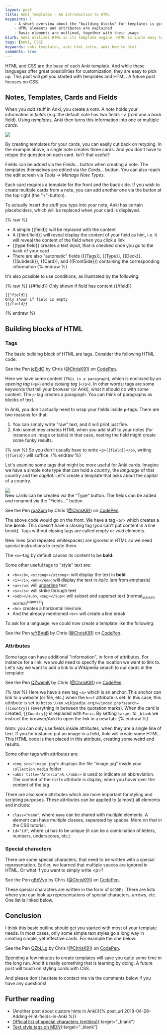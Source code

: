 ```yaml
---
layout: post
title: Anki Templates - An introduction to HTML
keypoints: | 
    - A short overview about the "building blocks" for templates is given
    - HTML elements and attributes are explained
    - Basic elements are outlined, together with their usage
blurb: Anki utilizes HTML in its template engine. HTML is quite easy to pick up, and a basic understanding will get you started in improving your Anki templates right away!
tags: [Anki, CSS]
keywords: anki templates, anki html intro, anki how to html
comments: true
---
```


HTML and CSS are the base of each Anki template. And while these languages offer great possibilities for customization, they are easy to pick up. This post will get you started with templates and HTML. A future post focuses on CSS.

## Notes, Templates, Cards and Fields

When you *add* stuff in Anki, you create a _note_. A _note_ holds your information in _fields_ (e.g. the default note has two fields - a _front_ and a _back_ field). Using _templates_, Anki then turns this information into one or multiple _cards_.

<div class="grid-x align-center text-center">
    <div class="cell large-10">
        <div class="card">
            <img src="/images/anki_html/chart1.png">
        </div>
    </div>
</div>

By creating templates for your cards, you can easily cut back on retyping. In the example above, a single note creates three cards. And you don't have to retype the question on each card. Isn't that useful?

Fields can be added via the *Fields...* button when creating a note. The templates themselves are edited via the *Cards...* button. You can also reach the edit screen via *Tools &rarr; Manage Note Types*.

Each card requires a template for the front and the back side. If you wish to create multiple cards from a note, you can add another one via the button at the top right (the "+"-button).

To actually insert the stuff you type into your note, Anki has certain placeholders, which will be replaced when your card is displayed.

{% raw %}
- A simple {{field}} will be replaced with the content
- A {{hint:field}} will reveal display the content of your field as hint, i.e. it will reveal the content of the field when you click a link
- {{type:field}} creates a text input, that is checked once you go to the back of your card
- There are also "automatic" fields ({{Tags}}, {{Type}}, {{Deck}}, {{Subdeck}}, {{Card}}, and {{FrontSide}}) containing the corresponding information
{% endraw %}

It's also possible to use conditions, as illustrated by the following:

{% raw %}
    {{#field}}
    Only shown if field has content
    {{/field}}

    {{^field}}
    Only shown if field is empty
    {{/field}}
{% endraw %}

## Building blocks of HTML

### Tags
The basic building block of HTML are tags. Consider the following HTML code:

<p data-height="125" data-theme-id="light" data-slug-hash="jeEjdO" data-default-tab="html,result" data-user="ChrisK91" data-pen-title="jeEjdO" class="codepen">See the Pen <a href="https://codepen.io/ChrisK91/pen/jeEjdO/">jeEjdO</a> by Chris (<a href="https://codepen.io/ChrisK91">@ChrisK91</a>) on <a href="https://codepen.io">CodePen</a>.</p>
<script async src="https://static.codepen.io/assets/embed/ei.js"></script>

Here we have some content (```This is a paragraph```), which is enclosed by an *opening tag* (```<p>```) and a *closing tag* (```</p>```). In other words: tags are some keywords that tell your browser (or Anki), what it should do with some content. The ```p```-tag creates a paragraph. You can think of paragraphs as blocks of text.

In Anki, you don't actually need to wrap your fields inside ```p```-tags. There are two reasons for that:

1. You can simply write "raw" text, and it will print just fine.
2. Anki sometimes creates HTML when you add stuff to your notes (for instance an image or table) in that case, nesting the field might create some funky results.

{% raw %}
So you _don't_ usually have to write ```<p>{{field}}</p>```, writing ```{{field}}``` will suffice.
{% endraw %}

Let's examine some tags that might be more useful for Anki cards. Imagine we have a simple note type that can hold a *country*, the *language* of that country and the *capital*. Let's create a template that asks about the capital of a country.

<div class="grid-x align-center text-center">
    <div class="cell large-8">
        <div class="card">
            <img src="/images/anki_html/country_card.png">
            <div class="sub card-section">New cards can be created via the "Type" button. The fields can be added and renamed via the "Fields..." button</div>
        </div>
    </div>
</div>

<p data-height="125" data-theme-id="light" data-slug-hash="rqaXxm" data-default-tab="html,result" data-user="ChrisK91" data-pen-title="rqaXxm" class="codepen">See the Pen <a href="https://codepen.io/ChrisK91/pen/rqaXxm/">rqaXxm</a> by Chris (<a href="https://codepen.io/ChrisK91">@ChrisK91</a>) on <a href="https://codepen.io">CodePen</a>.</p>
<script async src="https://static.codepen.io/assets/embed/ei.js"></script>

The above code would go on the front. We have a tag ```<br>``` which creates a line **br**eak. This doesn't have a closing tag (you can't put content in a line break). Tags without closing tags are called *empty* or *void* elements.

New lines (and repeated whitespaces) are ignored in HTML so we need special instructions to create them.

The ```<b>```-tag by default causes its content to be **bold**.

Some other useful tags to "style" text are:

- ```<b></b>```, ```<strong></strong>```: will display the text in **bold**
- ```<i></i>```, ```<em></em>```: will display the text in *italic* (em from *em*phasis)
- ```<u></u>```: will <u>underline</u> text
- ```<s></s>```: will strike through <s>text</s>
- ```<sub></sub>```, ```<sup></sup>```: will subset and superset text (normal<sub>subset</sub>, normal<sup>superset</sup>)
- ```<hr>``` creates a horizontal line/rule.
- And the already mentioned ```<br>``` will create a line break

To ask for a language, we could now create a template like the following:

<p data-height="125" data-theme-id="light" data-slug-hash="wYBVqB" data-default-tab="html,result" data-user="ChrisK91" data-pen-title="wYBVqB" class="codepen">See the Pen <a href="https://codepen.io/ChrisK91/pen/wYBVqB/">wYBVqB</a> by Chris (<a href="https://codepen.io/ChrisK91">@ChrisK91</a>) on <a href="https://codepen.io">CodePen</a>.</p>
<script async src="https://static.codepen.io/assets/embed/ei.js"></script>

### Attributes

Some tags can have additional "information", in form of attributes. For instance for a link, we would need to specify the location we want to link to. Let's say we want to add a link to a Wikipedia search to our cards in the template:

<p data-height="244" data-theme-id="light" data-slug-hash="QZwemK" data-default-tab="html,result" data-user="ChrisK91" data-pen-title="QZwemK" class="codepen">See the Pen <a href="https://codepen.io/ChrisK91/pen/QZwemK/">QZwemK</a> by Chris (<a href="https://codepen.io/ChrisK91">@ChrisK91</a>) on <a href="https://codepen.io">CodePen</a>.</p>
<script async src="https://static.codepen.io/assets/embed/ei.js"></script>

{% raw %}
Here we have a new tag ```<a>``` which is an anchor. This anchor can link to a website (or file, etc.) when the ```href``` attribute is set. In this case, this attribute is set to ```https://en.wikipedia.org/w/index.php?search={{Country}}``` (everything in between the quotation marks). When the card is created, ```{{Country}}``` is replaced with ```Paris```. By setting ```target``` to ```_blank``` we instruct the browser/Anki to open the link in a new tab.
{% endraw %}

*Note:* you can only use fields inside attributes, when they are a single line of text. If you for instance put an image in a field, Anki will create some HTML. This HTML code is then placed in this attribute, creating some weird end results.

Some other tags with attributes are:

- ```<img src="image.jpg">``` displays the file "image.jpg" inside your ```collection.media``` folder
- ```<abbr title="Arteria">A.</abbr>``` is used to indicate an abbreviation. The content of the ```title``` attribute is display, when you hover over the content of the tag.

There are also some attributes which are more important for styling and scripting purposes. These attributes can be applied to (almost) all elements and include:

- ```class="name"```, where ```name``` can be shared with multiple elements. A element can have multiple classes, separated by spaces. More on that in the CSS tutorial.
- ```id="id"```, where ```id``` has to be unique (it can be a combination of letters, numbers, underscores, etc.)

### Special characters

There are some special characters, that need to be written with a special representation. Earlier, we learned that multiple spaces are ignored in HTML. Or what if you want to simply write &lt;p&gt;?

<p data-height="145" data-theme-id="light" data-slug-hash="gBbVyp" data-default-tab="html,result" data-user="ChrisK91" data-pen-title="gBbVyp" class="codepen">See the Pen <a href="https://codepen.io/ChrisK91/pen/gBbVyp/">gBbVyp</a> by Chris (<a href="https://codepen.io/ChrisK91">@ChrisK91</a>) on <a href="https://codepen.io">CodePen</a>.</p>
<script async src="https://static.codepen.io/assets/embed/ei.js"></script>

These special characters are written in the form of ```&CODE;```. There are lists where you can look up representations of special characters, arrows, etc. One list is linked below.

## Conclusion

I think this basic outline should get you started with most of your template needs. In most cases, only some simple text styles go a long way in creating simple, yet effective cards. For example the one below:

<p data-height="273" data-theme-id="light" data-slug-hash="QZbLLg" data-default-tab="html,result" data-user="ChrisK91" data-pen-title="QZbLLg" class="codepen">See the Pen <a href="https://codepen.io/ChrisK91/pen/QZbLLg/">QZbLLg</a> by Chris (<a href="https://codepen.io/ChrisK91">@ChrisK91</a>) on <a href="https://codepen.io">CodePen</a>.</p>
<script async src="https://static.codepen.io/assets/embed/ei.js"></script>

Spending a few minutes to create templates will save you quite some time in the long run. And it's really something that is learning by doing. A future post will touch on styling cards with CSS.

And please don't hesitate to contact me via the comments below if you have any questions!

## Further reading
- [Another post about custom hints in Anki]({% post_url 2018-04-28-Adding-Hint-fields-in-Anki %})
- [Official list of special characters (entities)](https://dev.w3.org/html5/html-author/charref){:target="_blank"}
- [Text style tags on MDN](https://developer.mozilla.org/en-US/docs/Web/HTML/Element#Inline_text_semantics){:target="_blank"}